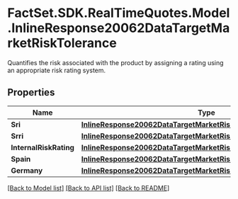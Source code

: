 # FactSet.SDK.RealTimeQuotes.Model.InlineResponse20062DataTargetMarketRiskTolerance
Quantifies the risk associated with the product by assigning a rating using an appropriate risk rating system.

## Properties

Name | Type | Description | Notes
------------ | ------------- | ------------- | -------------
**Sri** | [**InlineResponse20062DataTargetMarketRiskToleranceSri**](InlineResponse20062DataTargetMarketRiskToleranceSri.md) |  | [optional] 
**Srri** | [**InlineResponse20062DataTargetMarketRiskToleranceSrri**](InlineResponse20062DataTargetMarketRiskToleranceSrri.md) |  | [optional] 
**InternalRiskRating** | [**InlineResponse20062DataTargetMarketRiskToleranceInternalRiskRating**](InlineResponse20062DataTargetMarketRiskToleranceInternalRiskRating.md) |  | [optional] 
**Spain** | [**InlineResponse20062DataTargetMarketRiskToleranceSpain**](InlineResponse20062DataTargetMarketRiskToleranceSpain.md) |  | [optional] 
**Germany** | [**InlineResponse20062DataTargetMarketRiskToleranceGermany**](InlineResponse20062DataTargetMarketRiskToleranceGermany.md) |  | [optional] 

[[Back to Model list]](../README.md#documentation-for-models) [[Back to API list]](../README.md#documentation-for-api-endpoints) [[Back to README]](../README.md)

